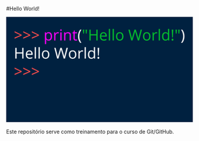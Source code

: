 #Hello World!

![hello-world](hello-world.png)

Este repositório serve como treinamento para o curso de Git/GitHub.
